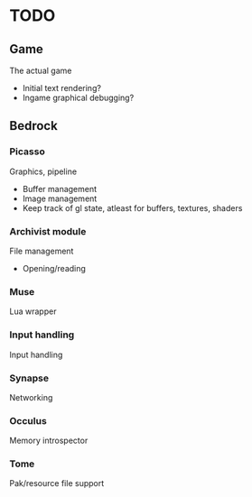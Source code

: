 TODO
===
## Game
The actual game
* Initial text rendering?
* Ingame graphical debugging?

## Bedrock

### Picasso
Graphics, pipeline
* Buffer management
* Image management
* Keep track of gl state, atleast for buffers, textures, shaders

### Archivist module
File management
* Opening/reading

### Muse
Lua wrapper

### Input handling
Input handling

### Synapse
Networking

### Occulus
Memory introspector

### Tome
Pak/resource file support
